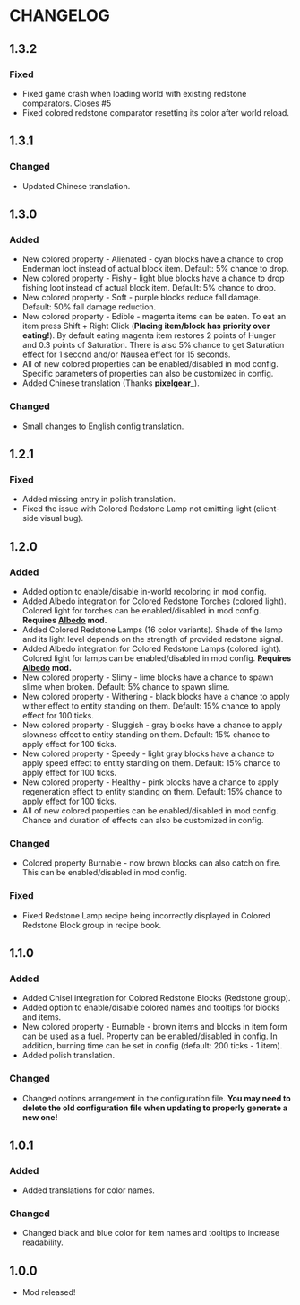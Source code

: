 # CHANGELOG
## 1.3.2
### Fixed
- Fixed game crash when loading world with existing redstone comparators. Closes #5
- Fixed colored redstone comparator resetting its color after world reload.
## 1.3.1
### Changed
- Updated Chinese translation.
## 1.3.0
### Added
- New colored property - Alienated - cyan blocks have a chance to drop Enderman loot instead of actual block item. Default: 5% chance to drop.
- New colored property - Fishy - light blue blocks have a chance to drop fishing loot instead of actual block item. Default: 5% chance to drop.
- New colored property - Soft - purple blocks reduce fall damage. Default: 50% fall damage reduction.
- New colored property - Edible - magenta items can be eaten. To eat an item press Shift + Right Click (**Placing item/block has priority over eating!**). By default eating magenta item restores 2 points of Hunger and 0.3 points of Saturation. There is also 5% chance to get Saturation effect for 1 second and/or Nausea effect for 15 seconds.
- All of new colored properties can be enabled/disabled in mod config. Specific parameters of properties can also be customized in config.
- Added Chinese translation (Thanks **pixelgear_**).
### Changed
- Small changes to English config translation.
## 1.2.1
### Fixed
- Added missing entry in polish translation.
- Fixed the issue with Colored Redstone Lamp not emitting light (client-side visual bug).
## 1.2.0
### Added
- Added option to enable/disable in-world recoloring in mod config.
- Added Albedo integration for Colored Redstone Torches (colored light). Colored light for torches can be enabled/disabled in mod config. **Requires [Albedo](https://minecraft.curseforge.com/projects/albedo) mod.**
- Added Colored Redstone Lamps (16 color variants). Shade of the lamp and its light level depends on the strength of provided redstone signal.
- Added Albedo integration for Colored Redstone Lamps (colored light). Colored light for lamps can be enabled/disabled in mod config. **Requires [Albedo](https://minecraft.curseforge.com/projects/albedo) mod.**
- New colored property - Slimy - lime blocks have a chance to spawn slime when broken. Default: 5% chance to spawn slime.
- New colored property - Withering - black blocks have a chance to apply wither effect to entity standing on them. Default: 15% chance to apply effect for 100 ticks.
- New colored property - Sluggish - gray blocks have a chance to apply slowness effect to entity standing on them. Default: 15% chance to apply effect for 100 ticks.
- New colored property - Speedy - light gray blocks have a chance to apply speed effect to entity standing on them. Default: 15% chance to apply effect for 100 ticks.
- New colored property - Healthy - pink blocks have a chance to apply regeneration effect to entity standing on them. Default: 15% chance to apply effect for 100 ticks.
- All of new colored properties can be enabled/disabled in mod config. Chance and duration of effects can also be customized in config.
### Changed
- Colored property Burnable - now brown blocks can also catch on fire. This can be enabled/disabled in mod config.
### Fixed
- Fixed Redstone Lamp recipe being incorrectly displayed in Colored Redstone Block group in recipe book.
## 1.1.0
### Added
- Added Chisel integration for Colored Redstone Blocks (Redstone group).
- Added option to enable/disable colored names and tooltips for blocks and items.
- New colored property - Burnable - brown items and blocks in item form can be used as a fuel. Property can be enabled/disabled in config. In addition, burning time can be set in config (default: 200 ticks - 1 item).
- Added polish translation.
### Changed
- Changed options arrangement in the configuration file. **You may need to delete the old configuration file when updating to properly generate a new one!**
## 1.0.1
### Added
- Added translations for color names.
### Changed
- Changed black and blue color for item names and tooltips to increase readability.
## 1.0.0
- Mod released!